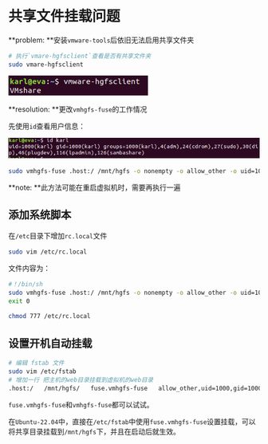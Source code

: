 # 共享文件挂载问题

**problem: **安装`vmware-tools`后依旧无法启用共享文件夹

```bash
# 执行`vmare-hgfsclient`查看是否有共享文件夹
sudo vmare-hgfsclient
```



![image-20221108164442854](../assets/image-20221108164442854.png)

**resolution: **更改`vmhgfs-fuse`的工作情况

先使用`id`查看用户信息：

![image-20221108163544236](../assets/image-20221108163544236.png)

```bash
sudo vmhgfs-fuse .host:/ /mnt/hgfs -o nonempty -o allow_other -o uid=1000 -o gid=1000 -o umask=022
```

**note: **此方法可能在重启虚拟机时，需要再执行一遍

## 添加系统脚本

在`/etc`目录下增加`rc.local`文件

```bash
sudo vim /etc/rc.local
```

文件内容为：

```bash
#！/bin/sh
sudo vmhgfs-fuse .host:/ /mnt/hgfs -o nonempty -o allow_other -o uid=1000 -o gid=1000
exit 0
```

```bash
chmod 777 /etc/rc.local
```

## 设置开机自动挂载

```bash
# 编辑 fstab 文件
sudo vim /etc/fstab
# 增加一行 把主机的web目录挂载到虚拟机的web目录
.host:/   /mnt/hgfs/   fuse.vmhgfs-fuse   allow_other,uid=1000,gid=1000,umask=022   0   0
```

`fuse.vmhgfs-fuse`和`vmhgfs-fuse`都可以试试。

在`Ubuntu-22.04`中，直接在`/etc/fstab`中使用`fuse.vmhgfs-fuse`设置挂载，可以将共享目录挂载到`/mnt/hgfs`下，并且在启动后就生效。
